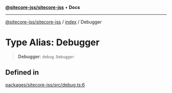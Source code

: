 [**@sitecore-jss/sitecore-jss**](../../README.md) • **Docs**

***

[@sitecore-jss/sitecore-jss](../../README.md) / [index](../README.md) / Debugger

# Type Alias: Debugger

> **Debugger**: `debug.Debugger`

## Defined in

[packages/sitecore-jss/src/debug.ts:6](https://github.com/Sitecore/jss/blob/4a0927fbf2da75c0716c3495b24fb0fa0a87da51/packages/sitecore-jss/src/debug.ts#L6)
